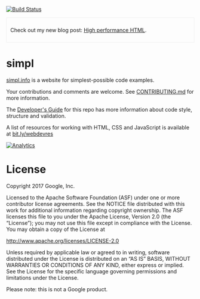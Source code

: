 [![Build Status](https://travis-ci.org/samdutton/simpl.svg)](https://travis-ci.org/samdutton/simpl)


<div style="border: 1px solid #eee; padding: 10px">
  <p>Check out my new blog post: <a href="//samdutton.wordpress.com/2015/04/02/high-performance-html/" title="Blog post about how to write clean, concise HTML">High performance HTML</a>.</p>
</div>

simpl
=====

[simpl.info](http://www.simpl.info) is a website for simplest-possible code examples.

Your contributions and comments are welcome. See [CONTRIBUTING.md](https://github.com/samdutton/simpl/blob/gh-pages/CONTRIBUTING.md) for more information.

The [Developer's Guide](https://docs.google.com/document/d/1rdetLH8RrOxPEe_fWgiHKPq8GiFG5QuSQ8YlzMMr2LI) for this repo has more information about code style, structure and validation.

A list of resources for working with HTML, CSS and JavaScript is available at [bit.ly/webdevres](https://bit.ly/webdevres)

[![Analytics](https://ga-beacon.appspot.com/UA-46871133-1/samdutton/simpl)](https://github.com/igrigorik/ga-beacon)

# License

Copyright 2017 Google, Inc.

Licensed to the Apache Software Foundation (ASF) under one or more contributor license agreements. See the NOTICE file distributed with this work for additional information regarding copyright ownership. The ASF licenses this file to you under the Apache License, Version 2.0 (the “License”); you may not use this file except in compliance with the License. You may obtain a copy of the License at

http://www.apache.org/licenses/LICENSE-2.0

Unless required by applicable law or agreed to in writing, software distributed under the License is distributed on an “AS IS” BASIS, WITHOUT WARRANTIES OR CONDITIONS OF ANY KIND, either express or implied. See the License for the specific language governing permissions and limitations under the License.

Please note: this is not a Google product.

